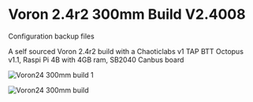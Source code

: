 # Voron 2.4r2 300mm Build V2.4008

Configuration backup files

A self sourced Voron 2.4r2 build with a Chaoticlabs v1 TAP
BTT Octopus v1.1, Raspi Pi 4B with 4GB ram, SB2040 Canbus board

![Voron24 300mm build 1](https://github.com/mvdveer/Voron2.4_300/assets/19568018/0446f95b-3cb4-4abf-9bba-db468e1984f3)

![Voron24 300mm build](https://github.com/mvdveer/Voron2.4_300/assets/19568018/8ab4d01f-5829-4f2f-a889-1432fd0b2927)
